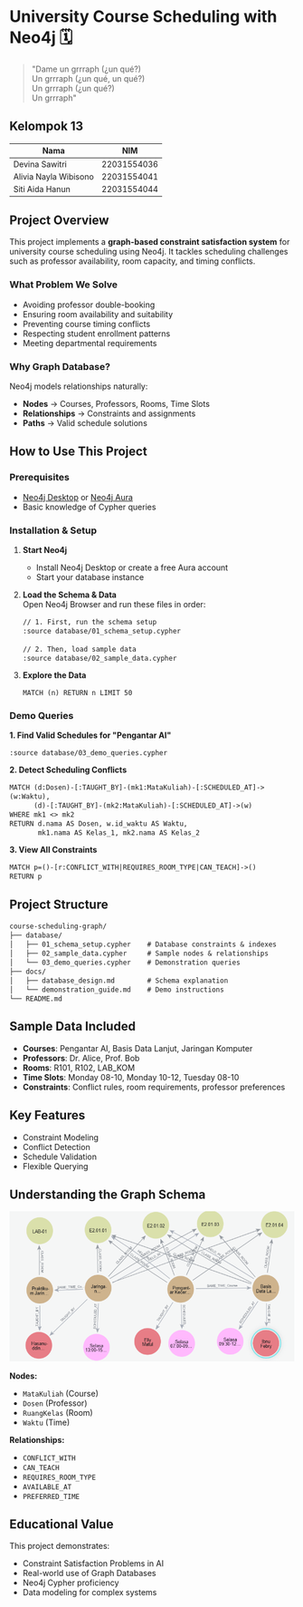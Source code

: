 # University Course Scheduling with Neo4j 🗓️
> "Dame un grrraph (¿un qué?)  
> Un grrraph (¿un qué, un qué?)  
> Un grrraph (¿un qué?)  
> Un grrraph"

##  Kelompok 13

| Nama | NIM |
|------|-----|
| Devina Sawitri | 22031554036 |
| Alivia Nayla Wibisono | 22031554041 |
| Siti Aida Hanun | 22031554044 |

##  Project Overview

This project implements a **graph-based constraint satisfaction system** for university course scheduling using Neo4j. It tackles scheduling challenges such as professor availability, room capacity, and timing conflicts.

###  What Problem We Solve
-  Avoiding professor double-booking  
-  Ensuring room availability and suitability  
-  Preventing course timing conflicts  
-  Respecting student enrollment patterns  
-  Meeting departmental requirements  

###  Why Graph Database?
Neo4j models relationships naturally:
- **Nodes** → Courses, Professors, Rooms, Time Slots  
- **Relationships** → Constraints and assignments  
- **Paths** → Valid schedule solutions  

##  How to Use This Project

### Prerequisites
- [Neo4j Desktop](https://neo4j.com/download/) or [Neo4j Aura](https://neo4j.com/cloud/aura/)  
- Basic knowledge of Cypher queries  

###  Installation & Setup

1. **Start Neo4j**  
   - Install Neo4j Desktop or create a free Aura account  
   - Start your database instance  

2. **Load the Schema & Data**  
   Open Neo4j Browser and run these files in order:

   ```cypher
   // 1. First, run the schema setup
   :source database/01_schema_setup.cypher

   // 2. Then, load sample data
   :source database/02_sample_data.cypher
   ```

3. **Explore the Data**
   ```cypher
   MATCH (n) RETURN n LIMIT 50
   ```

###  Demo Queries

**1. Find Valid Schedules for "Pengantar AI"**
```cypher
:source database/03_demo_queries.cypher
```

**2. Detect Scheduling Conflicts**
```cypher
MATCH (d:Dosen)-[:TAUGHT_BY]-(mk1:MataKuliah)-[:SCHEDULED_AT]->(w:Waktu),
      (d)-[:TAUGHT_BY]-(mk2:MataKuliah)-[:SCHEDULED_AT]->(w)
WHERE mk1 <> mk2
RETURN d.nama AS Dosen, w.id_waktu AS Waktu, 
       mk1.nama AS Kelas_1, mk2.nama AS Kelas_2
```

**3. View All Constraints**
```cypher
MATCH p=()-[r:CONFLICT_WITH|REQUIRES_ROOM_TYPE|CAN_TEACH]->() 
RETURN p
```

##  Project Structure

```
course-scheduling-graph/
├── database/
│   ├── 01_schema_setup.cypher    # Database constraints & indexes
│   ├── 02_sample_data.cypher     # Sample nodes & relationships
│   └── 03_demo_queries.cypher    # Demonstration queries
├── docs/
│   ├── database_design.md        # Schema explanation
│   └── demonstration_guide.md    # Demo instructions
└── README.md
```

##  Sample Data Included

- **Courses**: Pengantar AI, Basis Data Lanjut, Jaringan Komputer  
- **Professors**: Dr. Alice, Prof. Bob  
- **Rooms**: R101, R102, LAB_KOM  
- **Time Slots**: Monday 08-10, Monday 10-12, Tuesday 08-10  
- **Constraints**: Conflict rules, room requirements, professor preferences  

##  Key Features

-  Constraint Modeling  
-  Conflict Detection  
-  Schedule Validation  
-  Flexible Querying  

##  Understanding the Graph Schema

![Graph Schema](images/schema_diagram.png)

**Nodes:**
- `MataKuliah` (Course)  
- `Dosen` (Professor)  
- `RuangKelas` (Room)  
- `Waktu` (Time)  

**Relationships:**
- `CONFLICT_WITH`  
- `CAN_TEACH`  
- `REQUIRES_ROOM_TYPE`  
- `AVAILABLE_AT`  
- `PREFERRED_TIME`  

##  Educational Value

This project demonstrates:
- Constraint Satisfaction Problems in AI  
- Real-world use of Graph Databases  
- Neo4j Cypher proficiency  
- Data modeling for complex systems  

